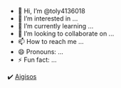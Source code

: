 - 👋 Hi, I’m @toly4136018
- 👀 I’m interested in ...
- 🌱 I’m currently learning ...
- 💞️ I’m looking to collaborate on ...
- 📫 How to reach me ...
- 😄 Pronouns: ...
- ⚡ Fun fact: ...

✔️  [Aigisos](https://quest.intract.io/quest/6764267cb4c9cfdac86ec3e7)

<!---
toly4136018/toly4136018 is a ✨ special ✨ repository because its `README.md` (this file) appears on your GitHub profile.
You can click the Preview link to take a look at your changes.
--->
